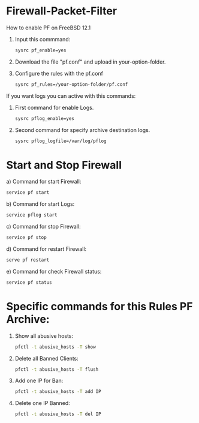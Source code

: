 <!--
*** Firewall-Packet-Filter
*** Packet Filter for FreeBSD Firewall
-->

# Firewall-Packet-Filter

How to enable PF on FreeBSD 12.1

1. Input this commmand:

   ```sh
   sysrc pf_enable=yes
   ```
2. Download the file "pf.conf" and upload in your-option-folder.

3. Configure the rules with the pf.conf

   ```sh
   sysrc pf_rules=/your-option-folder/pf.conf
   ````
   
If you want logs you can active with this commands:


1. First command for enable Logs.

   ```sh
   sysrc pflog_enable=yes
   ```
   
2. Second command for specify archive destination logs.

   ```sh
   sysrc pflog_logfile=/var/log/pflog
   ```
      
# Start and Stop Firewall

a) Command for start Firewall:

   ```sh
   service pf start
   ```
   
b) Command for start Logs:

   ```sh
   service pflog start
   ```
   
c) Command for stop Firewall:

   ```sh
   service pf stop
   ```
   
d) Command for restart Firewall:

   ```sh
   serve pf restart
   ```

e) Command for check Firewall status:

   ```sh
   service pf status
   ```
   
# Specific commands for this Rules PF Archive:

1. Show all abusive hosts:

   ```sh
   pfctl -t abusive_hosts -T show
   ```
2. Delete all Banned Clients:

   ```sh
   pfctl -t abusive_hosts -T flush
   ```
3. Add one IP for Ban:

   ```sh
   pfctl -t abusive_hosts -T add IP
   ```
4. Delete one IP Banned:

   ```sh
   pfctl -t abusive_hosts -T del IP
   ```
   

